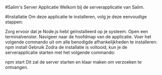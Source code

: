 #Salim's Server Applicatie
Welkom bij de serverapplicatie van Salim.

#Installatie
Om deze applicatie te installeren, volg je deze eenvoudige stappen:

Zorg ervoor dat je Node.js hebt geïnstalleerd op je systeem.
Open een terminalvenster.
Navigeer naar de hoofdmap van de applicatie.
Voer het volgende commando uit om alle benodigde afhankelijkheden te installeren:
npm install
Gebruik
Zodra de installatie is voltooid, kun je de serverapplicatie starten met het volgende commando:

npm start
Dit zal de server starten en klaar maken om verzoeken te ontvangen.
